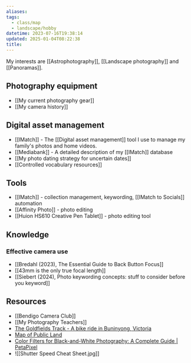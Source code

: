 ```yaml
---
aliases: 
tags:
  - class/map
  - landscape/hobby
datetime: 2023-07-16T19:38:14
updated: 2025-01-04T08:22:38
title:
---
```

My interests are [[Astrophotography]], [[Landscape photography]] and [[Panoramas]].

## Photography equipment
- [[My current photography gear]]
- [[My camera history]]

## Digital asset management
- [[IMatch]] - The [[Digital asset management]] tool I use to manage my family's photos and home videos.
- [[Mediabank]] - A detailed description of my [[IMatch]] database
- [[My photo dating strategy for uncertain dates]]
- [[Controlled vocabulary resources]]

## Tools
- [[IMatch]] - collection management, keywording, [[IMatch to Socials]] automation
- [[Affinity Photo]] - photo editing
- [[Huion HS610 Creative Pen Tablet]] - photo editing tool

## Knowledge
### Effective camera use
- [[Bredahl (2023), The Essential Guide to Back Button Focus]]
- [[43mm is the only true focal length]]
- [[Siebert (2024), Photo keywording concepts: stuff to consider before you keyword]]

## Resources
- [[Bendigo Camera Club]]
- [[My Photography Teachers]]
- [The Goldfields Track - A bike ride in Buninyong, Victoria](https://ridewithgps.com/routes/32598480)
- [Map of Public Land](https://mapshare.vic.gov.au/mapsharevic/)
- [Color Filters for Black-and-White Photography: A Complete Guide | PetaPixel](https://petapixel.com/color-filters-for-black-and-white-photography/)
- ![[Shutter Speed Cheat Sheet.jpg]]

